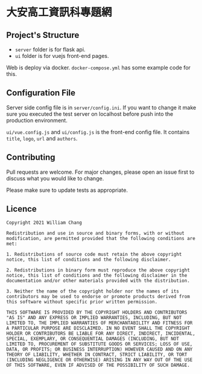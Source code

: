 # 大安高工資訊科專題網

## Project's Structure

- `server` folder is for flask api.
- `ui` folder is for vuejs front-end pages.

Web is deploy via docker. `docker-compose.yml` has some example code for this.

## Configuration File

Server side config file is in `server/config.ini`. If you want to change it make sure you executed the test server on localhost before push into the production environment.

`ui/vue.config.js` and `ui/config.js` is the front-end config file. It contains `title`, `logo`, `url` and `authors`.

## Contributing

Pull requests are welcome. For major changes, please open an issue first to discuss what you would like to change.

Please make sure to update tests as appropriate.

## Licence

```
Copyright 2021 William Chang

Redistribution and use in source and binary forms, with or without modification, are permitted provided that the following conditions are met:

1. Redistributions of source code must retain the above copyright notice, this list of conditions and the following disclaimer.

2. Redistributions in binary form must reproduce the above copyright notice, this list of conditions and the following disclaimer in the documentation and/or other materials provided with the distribution.

3. Neither the name of the copyright holder nor the names of its contributors may be used to endorse or promote products derived from this software without specific prior written permission.

THIS SOFTWARE IS PROVIDED BY THE COPYRIGHT HOLDERS AND CONTRIBUTORS "AS IS" AND ANY EXPRESS OR IMPLIED WARRANTIES, INCLUDING, BUT NOT LIMITED TO, THE IMPLIED WARRANTIES OF MERCHANTABILITY AND FITNESS FOR A PARTICULAR PURPOSE ARE DISCLAIMED. IN NO EVENT SHALL THE COPYRIGHT HOLDER OR CONTRIBUTORS BE LIABLE FOR ANY DIRECT, INDIRECT, INCIDENTAL, SPECIAL, EXEMPLARY, OR CONSEQUENTIAL DAMAGES (INCLUDING, BUT NOT LIMITED TO, PROCUREMENT OF SUBSTITUTE GOODS OR SERVICES; LOSS OF USE, DATA, OR PROFITS; OR BUSINESS INTERRUPTION) HOWEVER CAUSED AND ON ANY THEORY OF LIABILITY, WHETHER IN CONTRACT, STRICT LIABILITY, OR TORT (INCLUDING NEGLIGENCE OR OTHERWISE) ARISING IN ANY WAY OUT OF THE USE OF THIS SOFTWARE, EVEN IF ADVISED OF THE POSSIBILITY OF SUCH DAMAGE.
```
